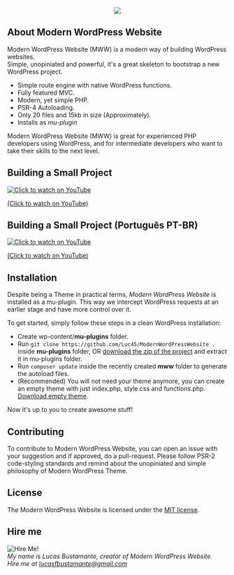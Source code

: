 
<p align="center"><img src="https://www.lucasbustamante.com.br/wp-content/uploads/2018/10/mww-logo.svg"></p>

## About Modern WordPress Website

Modern WordPress Website (MWW) is a modern way of building WordPress websites.<br/>
Simple, unopiniated and powerful, it's a great skeleton to bootstrap a new WordPress project.

- Simple route engine with native WordPress functions.
- Fully featured MVC.
- Modern, yet simple PHP.
- PSR-4 Autoloading.
- Only 20 files and 15kb in size (Approximately).
- Installs as *mu-plugin*

Modern WordPress Website (MWW) is great for experienced PHP developers using WordPress, and for intermediate developers who want to take their skills to the next level.

## Building a Small Project

[![Click to watch on YouTube](https://img.youtube.com/vi/-_PmRfG83Oc/0.jpg)](https://www.youtube.com/watch?v=-_PmRfG83Oc)

[(Click to watch on YouTube)](https://www.youtube.com/watch?v=-_PmRfG83Oc)

## Building a Small Project (Português PT-BR)

[![Click to watch on YouTube](https://img.youtube.com/vi/NGQ2siW5DwI/0.jpg)](https://www.youtube.com/watch?v=NGQ2siW5DwI)

[(Click to watch on YouTube)](https://www.youtube.com/watch?v=NGQ2siW5DwI)

## Installation

Despite being a Theme in practical terms, *Modern WordPress Website* is installed as a mu-plugin. This way we intercept WordPress requests at an earlier stage and have more control over it.

To get started, simply follow these steps in a clean WordPress installation:

- Create wp-content/**mu-plugins** folder.
- Run `git clone https://github.com/Luc45/ModernWordPressWebsite .` inside **mu-plugins** folder, OR [download the zip of the project](https://github.com/Luc45/ModernWordPressWebsite/archive/master.zip) and extract it in mu-plugins folder.
- Run `composer update` inside the recently created **mww** folder to generate the autoload files.
- (Recommended) You will not need your theme anymore, you can create an empty theme with just index.php, style.css and functions.php. [Download empty theme](https://github.com/Luc45/EmptyTheme/archive/master.zip).

Now it's up to you to create awesome stuff!

## Contributing

To contribute to Modern WordPress Website, you can open an issue with your suggestion and if approved, do a pull-request. Please follow PSR-2 code-styling standards and remind about the unopiniated and simple philosophy of Modern WordPress Theme.

## License

The Modern WordPress Website is licensed under the [MIT license](https://opensource.org/licenses/MIT).

## Hire me

![Hire Me!](https://www.lucasbustamante.com.br/wp-content/uploads/2018/10/lucas-small.jpg)<br/>
*My name is Lucas Bustamante, creator of Modern WordPress Website.<br/>
Hire me at lucasfbustamante@gmail.com*
